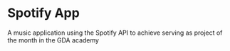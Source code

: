 # Spotify App

A music application using the Spotify API to achieve serving as project of the month in the GDA academy
